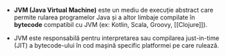 - **JVM (Java Virtual Machine)** este un mediu de execuție abstract care permite rularea programelor Java și a altor limbaje compilate în **bytecode** compatibil cu JVM (ex: Kotlin, Scala, Groovy, [[Clojure]]).

- JVM este responsabilă pentru interpretarea sau compilarea just-in-time (JIT) a bytecode-ului în cod mașină specific platformei pe care rulează.
